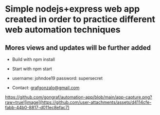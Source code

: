 # Simple nodejs+express web app created in order to practice different web automation techniques

## Mores views and updates will be further added

- Build with npm install

- Start with npm start

- username: johndoe19
  password: supersecret
  
- Contact: grafgonzalo@gmail.com
  
https://github.com/gongraf/automation-app/blob/main/app-capture.png?raw=true![image](https://github.com/user-attachments/assets/d4114cfe-fabb-44b0-8817-d011ec8efac7)

